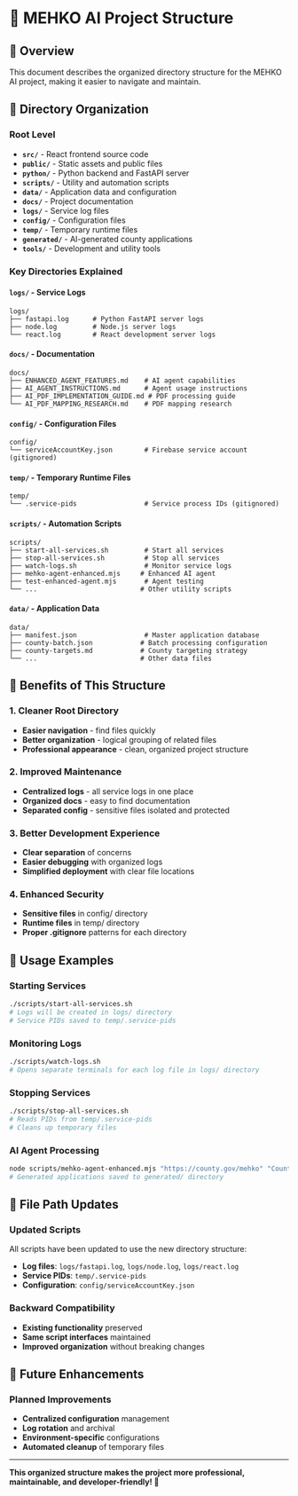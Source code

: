 # 📁 MEHKO AI Project Structure

## 🎯 **Overview**
This document describes the organized directory structure for the MEHKO AI project, making it easier to navigate and maintain.

## 📂 **Directory Organization**

### **Root Level**
- **`src/`** - React frontend source code
- **`public/`** - Static assets and public files
- **`python/`** - Python backend and FastAPI server
- **`scripts/`** - Utility and automation scripts
- **`data/`** - Application data and configuration
- **`docs/`** - Project documentation
- **`logs/`** - Service log files
- **`config/`** - Configuration files
- **`temp/`** - Temporary runtime files
- **`generated/`** - AI-generated county applications
- **`tools/`** - Development and utility tools

### **Key Directories Explained**

#### **`logs/`** - Service Logs
```
logs/
├── fastapi.log      # Python FastAPI server logs
├── node.log         # Node.js server logs
└── react.log        # React development server logs
```

#### **`docs/`** - Documentation
```
docs/
├── ENHANCED_AGENT_FEATURES.md    # AI agent capabilities
├── AI_AGENT_INSTRUCTIONS.md      # Agent usage instructions
├── AI_PDF_IMPLEMENTATION_GUIDE.md # PDF processing guide
└── AI_PDF_MAPPING_RESEARCH.md    # PDF mapping research
```

#### **`config/`** - Configuration Files
```
config/
└── serviceAccountKey.json        # Firebase service account (gitignored)
```

#### **`temp/`** - Temporary Runtime Files
```
temp/
└── .service-pids                 # Service process IDs (gitignored)
```

#### **`scripts/`** - Automation Scripts
```
scripts/
├── start-all-services.sh         # Start all services
├── stop-all-services.sh          # Stop all services
├── watch-logs.sh                 # Monitor service logs
├── mehko-agent-enhanced.mjs     # Enhanced AI agent
├── test-enhanced-agent.mjs       # Agent testing
└── ...                          # Other utility scripts
```

#### **`data/`** - Application Data
```
data/
├── manifest.json                 # Master application database
├── county-batch.json            # Batch processing configuration
├── county-targets.md            # County targeting strategy
└── ...                          # Other data files
```

## 🔧 **Benefits of This Structure**

### **1. Cleaner Root Directory**
- **Easier navigation** - find files quickly
- **Better organization** - logical grouping of related files
- **Professional appearance** - clean, organized project structure

### **2. Improved Maintenance**
- **Centralized logs** - all service logs in one place
- **Organized docs** - easy to find documentation
- **Separated config** - sensitive files isolated and protected

### **3. Better Development Experience**
- **Clear separation** of concerns
- **Easier debugging** with organized logs
- **Simplified deployment** with clear file locations

### **4. Enhanced Security**
- **Sensitive files** in config/ directory
- **Runtime files** in temp/ directory
- **Proper .gitignore** patterns for each directory

## 🚀 **Usage Examples**

### **Starting Services**
```bash
./scripts/start-all-services.sh
# Logs will be created in logs/ directory
# Service PIDs saved to temp/.service-pids
```

### **Monitoring Logs**
```bash
./scripts/watch-logs.sh
# Opens separate terminals for each log file in logs/ directory
```

### **Stopping Services**
```bash
./scripts/stop-all-services.sh
# Reads PIDs from temp/.service-pids
# Cleans up temporary files
```

### **AI Agent Processing**
```bash
node scripts/mehko-agent-enhanced.mjs "https://county.gov/mehko" "County Name"
# Generated applications saved to generated/ directory
```

## 📝 **File Path Updates**

### **Updated Scripts**
All scripts have been updated to use the new directory structure:
- **Log files**: `logs/fastapi.log`, `logs/node.log`, `logs/react.log`
- **Service PIDs**: `temp/.service-pids`
- **Configuration**: `config/serviceAccountKey.json`

### **Backward Compatibility**
- **Existing functionality** preserved
- **Same script interfaces** maintained
- **Improved organization** without breaking changes

## 🔮 **Future Enhancements**

### **Planned Improvements**
- **Centralized configuration** management
- **Log rotation** and archival
- **Environment-specific** configurations
- **Automated cleanup** of temporary files

---

**This organized structure makes the project more professional, maintainable, and developer-friendly! 🎉**
